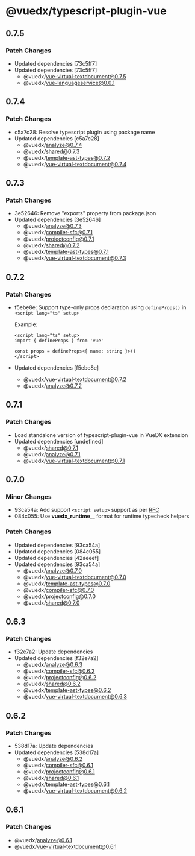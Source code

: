 # @vuedx/typescript-plugin-vue

## 0.7.5

### Patch Changes

- Updated dependencies [73c5ff7]
- Updated dependencies [73c5ff7]
  - @vuedx/vue-virtual-textdocument@0.7.5
  - @vuedx/vue-languageservice@0.0.1

## 0.7.4

### Patch Changes

- c5a7c28: Resolve typescript plugin using package name
- Updated dependencies [c5a7c28]
  - @vuedx/analyze@0.7.4
  - @vuedx/shared@0.7.3
  - @vuedx/template-ast-types@0.7.2
  - @vuedx/vue-virtual-textdocument@0.7.4

## 0.7.3

### Patch Changes

- 3e52646: Remove "exports" property from package.json
- Updated dependencies [3e52646]
  - @vuedx/analyze@0.7.3
  - @vuedx/compiler-sfc@0.7.1
  - @vuedx/projectconfig@0.7.1
  - @vuedx/shared@0.7.2
  - @vuedx/template-ast-types@0.7.1
  - @vuedx/vue-virtual-textdocument@0.7.3

## 0.7.2

### Patch Changes

- f5ebe8e: Support type-only props declaration using `defineProps()` in `<script lang="ts" setup>`

  Example:

  ```vue
  <script lang="ts" setup>
  import { defineProps } from 'vue'

  const props = defineProps<{ name: string }>()
  </script>
  ```

- Updated dependencies [f5ebe8e]
  - @vuedx/vue-virtual-textdocument@0.7.2
  - @vuedx/analyze@0.7.2

## 0.7.1

### Patch Changes

- Load standalone version of typescript-plugin-vue in VueDX extension
- Updated dependencies [undefined]
  - @vuedx/shared@0.7.1
  - @vuedx/analyze@0.7.1
  - @vuedx/vue-virtual-textdocument@0.7.1

## 0.7.0

### Minor Changes

- 93ca54a: Add support `<script setup>` support as per [RFC](https://github.com/vuejs/rfcs/pull/227)
- 084c055: Use **vuedx_runtime**<name>\_\_ format for runtime typecheck helpers

### Patch Changes

- Updated dependencies [93ca54a]
- Updated dependencies [084c055]
- Updated dependencies [42aeeef]
- Updated dependencies [93ca54a]
  - @vuedx/analyze@0.7.0
  - @vuedx/vue-virtual-textdocument@0.7.0
  - @vuedx/template-ast-types@0.7.0
  - @vuedx/compiler-sfc@0.7.0
  - @vuedx/projectconfig@0.7.0
  - @vuedx/shared@0.7.0

## 0.6.3

### Patch Changes

- f32e7a2: Update dependencies
- Updated dependencies [f32e7a2]
  - @vuedx/analyze@0.6.3
  - @vuedx/compiler-sfc@0.6.2
  - @vuedx/projectconfig@0.6.2
  - @vuedx/shared@0.6.2
  - @vuedx/template-ast-types@0.6.2
  - @vuedx/vue-virtual-textdocument@0.6.3

## 0.6.2

### Patch Changes

- 538d17a: Update dependencies
- Updated dependencies [538d17a]
  - @vuedx/analyze@0.6.2
  - @vuedx/compiler-sfc@0.6.1
  - @vuedx/projectconfig@0.6.1
  - @vuedx/shared@0.6.1
  - @vuedx/template-ast-types@0.6.1
  - @vuedx/vue-virtual-textdocument@0.6.2

## 0.6.1

### Patch Changes

- @vuedx/analyze@0.6.1
- @vuedx/vue-virtual-textdocument@0.6.1
